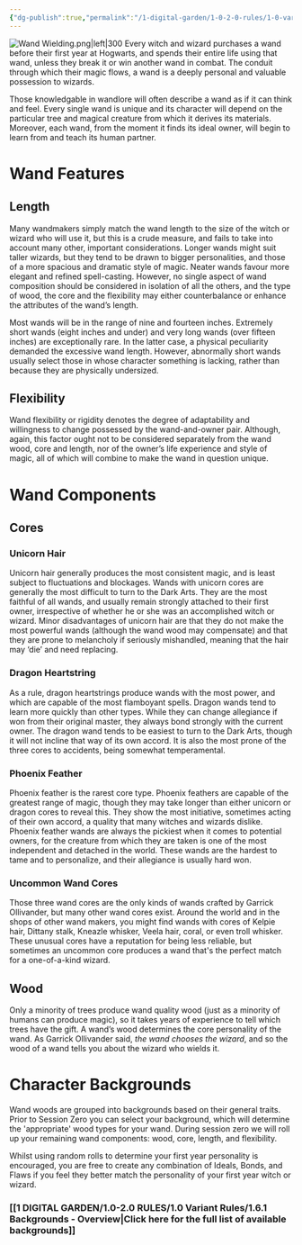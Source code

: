 ```yaml
---
{"dg-publish":true,"permalink":"/1-digital-garden/1-0-2-0-rules/1-0-variant-rules/1-6-the-wand-chooses-the-wizard/"}
---
```


![Wand Wielding.png|left|300](/img/user/1%20DIGITAL%20GARDEN/Images%20&%20Banners/Wand%20Wielding.png)
Every witch and wizard purchases a wand before their first year at Hogwarts, and
spends their entire life using that wand, unless they break it or win another wand in combat. The conduit through which their magic flows, a wand is a deeply personal and valuable possession to wizards. 

Those knowledgable in wandlore will often describe a wand as if it can think and feel. Every single wand is unique and its character will depend on the particular tree and magical creature from which it derives its materials. Moreover, each wand, from the moment it finds its ideal owner, will begin to learn from and teach its human partner.

# Wand Features

## Length

Many wandmakers simply match the wand length to the size of the witch or wizard who will use it, but this is a crude measure, and fails to take into account many other, important considerations. Longer wands might suit taller wizards, but they tend to be drawn to bigger personalities, and those of a more spacious and dramatic style of magic. Neater wands favour more elegant and refined spell-casting. However, no single aspect of wand composition should be considered in isolation of all the others, and the type of wood, the core and the flexibility may either counterbalance or enhance the attributes of the wand’s length.

Most wands will be in the range of nine and fourteen inches. Extremely short wands (eight inches and under) and very long wands (over fifteen inches) are exceptionally rare. In the latter case, a physical peculiarity demanded the excessive wand length. However, abnormally short wands usually select those in whose character something is lacking, rather than because they are physically undersized.

## Flexibility

Wand flexibility or rigidity denotes the degree of adaptability and willingness to change possessed by the wand-and-owner pair. Although, again, this factor ought not to be considered separately from the wand wood, core and length, nor of the owner’s life experience and style of magic, all of which will combine to make the wand in question unique.

# Wand Components

## Cores

### Unicorn Hair

Unicorn hair generally produces the most consistent magic, and is least subject to fluctuations and blockages. Wands with unicorn cores are generally the most difficult to turn to the Dark Arts. They are the most faithful of all wands, and usually remain strongly attached to their first owner, irrespective of whether he or she was an accomplished witch or wizard. Minor disadvantages of unicorn hair are that they do not make the most powerful wands (although the wand wood may compensate) and that they are prone to melancholy if seriously mishandled, meaning that the hair may ‘die’ and need replacing.

### Dragon Heartstring

As a rule, dragon heartstrings produce wands with the most power, and which are capable of the most flamboyant spells. Dragon wands tend to learn more quickly than other types. While they can change allegiance if won from their original master, they always bond strongly with the current owner. The dragon wand tends to be easiest to turn to the Dark Arts, though it will not incline that way of its own accord. It is also the most prone of the three cores to accidents, being somewhat temperamental.

### Phoenix Feather

Phoenix feather is the rarest core type. Phoenix feathers are capable of the greatest range of magic, though they may take longer than either unicorn or dragon cores to reveal this. They show the most initiative, sometimes acting of their own accord, a quality that many witches and wizards dislike. Phoenix feather wands are always the pickiest when it comes to potential owners, for the creature from which they are taken is one of the most independent and detached in the world. These wands are the hardest to tame and to personalize, and their allegiance is usually hard won.

### Uncommon Wand Cores

Those three wand cores are the only kinds of wands crafted by Garrick Ollivander, but many other wand cores exist. Around the world and in the shops of other wand makers, you might find wands with cores of Kelpie hair, Dittany stalk, Kneazle whisker, Veela hair, coral, or even troll whisker. These unusual cores have a reputation for being less reliable, but sometimes an uncommon core produces a wand that's the perfect match for a one-of-a-kind wizard.

## Wood

Only a minority of trees produce wand quality wood (just as a minority of humans can produce magic), so it takes years of experience to tell which trees have the gift. A wand’s wood determines the core personality of the wand. As Garrick Ollivander said, *the wand chooses the wizard*, and so the wood of a wand tells you about the wizard who wields it.

# Character Backgrounds

Wand woods are grouped into backgrounds based on their general traits. Prior to Session Zero you can select your background, which will determine the 'appropriate' wood types for your wand. During session zero we will roll up your remaining wand components: wood, core, length, and flexibility. 

Whilst using random rolls to determine your first year personality is encouraged, you are free to create any combination of Ideals, Bonds, and Flaws if you feel they better match the personality of your first year witch or wizard.

### [[1 DIGITAL GARDEN/1.0-2.0 RULES/1.0 Variant Rules/1.6.1 Backgrounds - Overview\|Click here for the full list of available backgrounds]]


